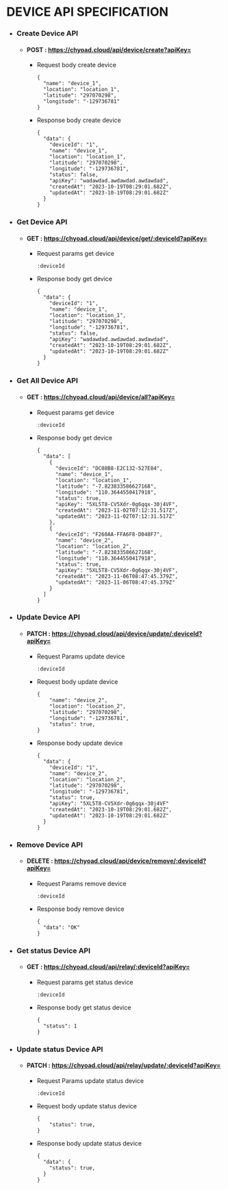 # **DEVICE API SPECIFICATION**

+ ### Create Device API

  * #### POST : https://chyoad.cloud/api/device/create?apiKey=

    - Request body create device
        ```
        {
          "name": "device_1",
          "location": "location_1",
          "latitude": "297070298",
          "longitude": "-129736781" 
        }

        ```

    - Response body create device
      ```
      {
        "data": {
          "deviceId": "1",
          "name": "device_1",
          "location": "location_1",
          "latitude": "297070298",
          "longitude": "-129736781",
          "status": false,
          "apiKey": "wadawdad.awdawdad.awdawdad",
          "createdAt": "2023-10-19T08:29:01.682Z",
          "updatedAt": "2023-10-19T08:29:01.682Z"
        }
      }
      ```

+ ### Get Device API

  * #### GET : https://chyoad.cloud/api/device/get/:deviceId?apiKey=

    - Request params get device
      ```
      :deviceId
      ```

    - Response body get device
      ```
      {
        "data": {
          "deviceId": "1",
          "name": "device_1",
          "location": "location_1",
          "latitude": "297070298",
          "longitude": "-129736781",
          "status": false,
          "apiKey": "wadawdad.awdawdad.awdawdad",
          "createdAt": "2023-10-19T08:29:01.682Z",
          "updatedAt": "2023-10-19T08:29:01.682Z"
        }
      }
      ```

+ ### Get All Device API

  * #### GET : https://chyoad.cloud/api/device/all?apiKey=

    - Request params get device
      ```
      :deviceId
      ```

    - Response body get device
      ```
      {
        "data": [
          {
            "deviceId": "DC08B8-E2C132-527E84",
            "name": "device_1",
            "location": "location_1",
            "latitude": "-7.823833586627168",
            "longitude": "110.3644550417918",
            "status": true,
            "apiKey": "5XL5T8-CV5Xdr-0g6qqx-30j4VF",
            "createdAt": "2023-11-02T07:12:31.517Z",
            "updatedAt": "2023-11-02T07:12:31.517Z"
          },
          {
            "deviceId": "F260AA-FFA6F8-D048F7",
            "name": "device_2",
            "location": "location_2",
            "latitude": "-7.823833586627168",
            "longitude": "110.3644550417918",
            "status": true,
            "apiKey": "5XL5T8-CV5Xdr-0g6qqx-30j4VF",
            "createdAt": "2023-11-06T08:47:45.379Z",
            "updatedAt": "2023-11-06T08:47:45.379Z"
          }
        ]
      }
      ```


+ ### Update Device API

  * #### PATCH : https://chyoad.cloud/api/device/update/:deviceId?apiKey=

    - Request Params update device
      ```
      :deviceId
      ```

    - Request body update device
      ```
      {
          "name": "device_2",
          "location": "location_2",
          "latitude": "297070298",
          "longitude": "-129736781",
          "status": true,
      }
      ```

    - Response body update device
      ```
      {
        "data": {
          "deviceId": "1",
          "name": "device_2",
          "location": "location_2",
          "latitude": "297070298",
          "longitude": "-129736781",
          "status": true,
          "apiKey": "5XL5T8-CV5Xdr-0g6qqx-30j4VF"
          "createdAt": "2023-10-19T08:29:01.682Z",
          "updatedAt": "2023-10-19T08:29:01.682Z"
        }
      }
      ```

+ ### Remove Device API

  * #### DELETE : https://chyoad.cloud/api/device/remove/:deviceId?apiKey=

    - Request Params remove device
      ```
      :deviceId
      ```
      
    - Response body remove device
      ```
      {
        "data": "OK"
      }
      ```

+ ### Get status Device API

  * #### GET : https://chyoad.cloud/api/relay/:deviceId?apiKey=

    - Request params get status device
      ```
      :deviceId
      ```

    - Response body get status device
      ```
      {
        "status": 1
      }
      ```

+ ### Update status Device API

  * #### PATCH : https://chyoad.cloud/api/relay/update/:deviceId?apiKey=

    - Request Params update status device
      ```
      :deviceId
      ```

    - Request body update status device
      ```
      {
          "status": true,
      }
      ```

    - Response body update status device
      ```
      {
        "data": {
          "status": true,
        }
      }
      ```
